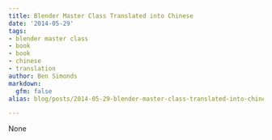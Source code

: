 ```yaml
---
title: Blender Master Class Translated into Chinese
date: '2014-05-29'
tags:
- blender master class
- book
- book
- chinese
- translation
author: Ben Simonds
markdown:
  gfm: false
alias: blog/posts/2014-05-29-blender-master-class-translated-into-chinese

---
```


None

